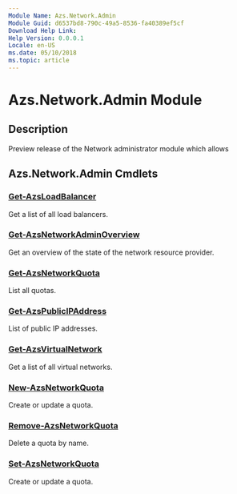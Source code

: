 ```yaml
---
Module Name: Azs.Network.Admin
Module Guid: d6537bd8-790c-49a5-8536-fa40389ef5cf
Download Help Link: 
Help Version: 0.0.0.1
Locale: en-US
ms.date: 05/10/2018
ms.topic: article
---
```


# Azs.Network.Admin Module
## Description
Preview release of the Network administrator module which allows  

## Azs.Network.Admin Cmdlets
### [Get-AzsLoadBalancer](Get-AzsLoadBalancer.md)
Get a list of all load balancers.

### [Get-AzsNetworkAdminOverview](Get-AzsNetworkAdminOverview.md)
Get an overview of the state of the network resource provider.

### [Get-AzsNetworkQuota](Get-AzsNetworkQuota.md)
List all quotas.

### [Get-AzsPublicIPAddress](Get-AzsPublicIPAddress.md)
List of public IP addresses.

### [Get-AzsVirtualNetwork](Get-AzsVirtualNetwork.md)
Get a list of all virtual networks.

### [New-AzsNetworkQuota](New-AzsNetworkQuota.md)
Create or update a quota.

### [Remove-AzsNetworkQuota](Remove-AzsNetworkQuota.md)
Delete a quota by name.

### [Set-AzsNetworkQuota](Set-AzsNetworkQuota.md)
Create or update a quota.

